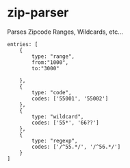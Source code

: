 # zip-parser
Parses Zipcode Ranges, Wildcards, etc...

```
entries: [        
    {
        type: "range",
        from:"1000",
        to:"3000"
        
    },
    {
        type: "code",
        codes: ['55001', '55002']
    }, 
    {
        type: "wildcard",
        codes: ['55*', '66??']
    },
    {
        type: "regexp",
        codes: ['/^55.*/', '/^56.*/'] 
    }               
]
```